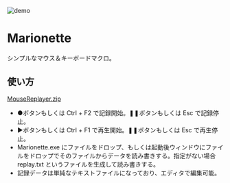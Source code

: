 ![demo](https://user-images.githubusercontent.com/1488611/104083878-9a6e9b00-5285-11eb-9358-874e123822e8.gif)  
# Marionette

シンプルなマウス＆キーボードマクロ。  

## 使い方
[MouseReplayer.zip](https://github.com/i-saint/Marionette/releases/download/20210205/Marionette.zip)
- ●ボタンもしくは Ctrl + F2 で記録開始。❚❚ボタンもしくは Esc で記録停止。
- ▶ボタンもしくは Ctrl + F1 で再生開始。❚❚ボタンもしくは Esc で再生停止。
- Marionette.exe にファイルをドロップ、もしくは起動後ウィンドウにファイルをドロップでそのファイルからデータを読み書きする。指定がない場合 replay.txt というファイルを生成して読み書きする。
- 記録データは単純なテキストファイルになっており、エディタで編集可能。